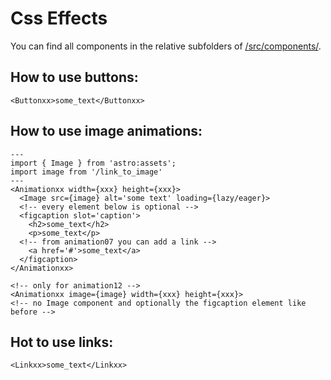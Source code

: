 # Css Effects

You can find all components in the relative subfolders of [/src/components/](https://github.com/uniboxx/astro-components-buttons/tree/main/src/components).

## How to use buttons:

```astro
<Buttonxx>some_text</Buttonxx>
```

## How to use image animations:

```astro
---
import { Image } from 'astro:assets';
import image from '/link_to_image'
---
<Animationxx width={xxx} height={xxx}>
  <Image src={image} alt='some text' loading={lazy/eager}>
  <!-- every element below is optional -->
  <figcaption slot='caption'>
    <h2>some_text</h2>
    <p>some_text</p>
  <!-- from animation07 you can add a link -->
    <a href='#'>some_text</a>
  </figcaption>
</Animationxx>

<!-- only for animation12 -->
<Animationxx image={image} width={xxx} height={xxx}>
<!-- no Image component and optionally the figcaption element like before -->
```

## Hot to use links:

```astro
<Linkxx>some_text</Linkxx>
```
